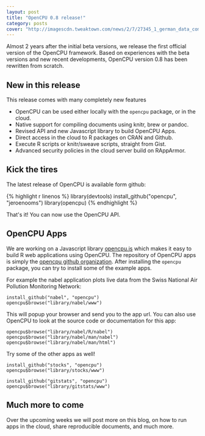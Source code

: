 ```yaml
---
layout: post
title: "OpenCPU 0.8 release!"
category: posts
cover: "http://imagescdn.tweaktown.com/news/2/7/27345_1_german_data_commissioner_orders_facebook_to_drop_its_real_name_policy_full.jpg"
---
```


Almost 2 years after the initial beta versions, we release the first official version of the OpenCPU framework. 
Based on experiences with the beta versions and new recent developments, OpenCPU version 0.8 has been rewritten from scratch.

## New in this release

This release comes with many completely new features

- OpenCPU can be used either locally with the `opencpu` package, or in the cloud.
- Native support for compiling documents using knitr, brew or pandoc.
- Revised API and new Javascript library to build OpenCPU Apps.
- Direct access in the cloud to R packages on CRAN and Github.
- Execute R scripts or knitr/sweave scripts, straight from Gist.
- Advanced security policies in the cloud server build on RAppArmor.

## Kick the tires

The latest release of OpenCPU is available form github:

{% highlight r linenos %} library(devtools)
install_github("opencpu", "jeroenooms")
library(opencpu)
{% endhighlight %}
    
That's it! You can now use the OpenCPU API. 

## OpenCPU Apps

We are working on a Javascript library [opencpu.js](http://github.com/jeroenooms/opencpu.js) which makes it easy to build R web applications
using OpenCPU. The repository of OpenCPU apps is simply the [opencpu github organization](http://github.com/opencpu). 
After installing the `opencpu` package, you can try to install some of the example apps. 

For example the nabel application plots live data from the Swiss National Air Pollution Monitoring Network:   

    install_github("nabel", "opencpu")
    opencpu$browse("library/nabel/www")
    
This will popup your browser and send you to the app url. You can also use OpenCPU to look at the source code or documentation for this app:

    opencpu$browse("library/nabel/R/nabel")
    opencpu$browse("library/nabel/man/nabel")
    opencpu$browse("library/nabel/man/html")
    
Try some of the other apps as well!

    install_github("stocks", "opencpu")
    opencpu$browse("library/stocks/www")
    
    install_github("gitstats", "opencpu")
    opencpu$browse("library/gitstats/www")
    
## Much more to come

Over the upcoming weeks we will post more on this blog, on how to run apps in the cloud, share reproducible documents, and much more.


    


